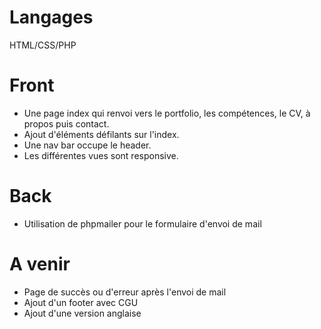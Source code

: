 # Langages
HTML/CSS/PHP
# Front
- Une page index qui renvoi vers le portfolio, les compétences, le CV, à propos puis contact.
- Ajout d'éléments défilants sur l'index.
- Une nav bar occupe le header.
- Les différentes vues sont responsive.
# Back
- Utilisation de phpmailer pour le formulaire d'envoi de mail
# A venir
- Page de succès ou d'erreur après l'envoi de mail
- Ajout d'un footer avec CGU
- Ajout d'une version anglaise
